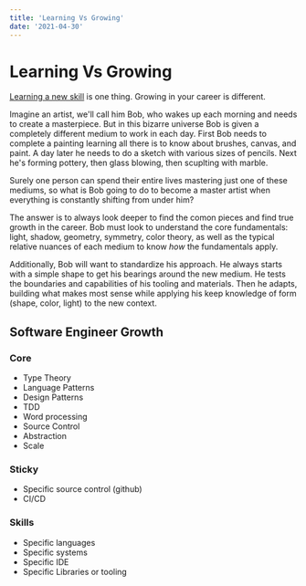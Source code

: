 ```yaml
---
title: 'Learning Vs Growing'
date: '2021-04-30'
---
```


# Learning Vs Growing

[Learning a new skill](/2021-04-29-optimal-learning) is one thing. Growing in your career is different.

Imagine an artist, we'll call him Bob, who wakes up each morning and needs to create a masterpiece. But in this bizarre universe Bob is given a completely different medium to work in each day. First Bob needs to complete a painting learning all there is to know about brushes, canvas, and paint. A day later he needs to do a sketch with various sizes of pencils. Next he's forming pottery, then glass blowing, then scuplting with marble.

Surely one person can spend their entire lives mastering just one of these mediums, so what is Bob going to do to become a master artist when everything is constantly shifting from under him?

The answer is to always look deeper to find the comon pieces and find true growth in the career. Bob must look to understand the core fundamentals: light, shadow, geometry, symmetry, color theory, as well as the typical relative nuances of each medium to know _how_ the fundamentals apply.

Additionally, Bob will want to standardize his approach. He always starts with a simple shape to get his bearings around the new medium. He tests the boundaries and capabilities of his tooling and materials. Then he adapts, building what makes most sense while applying his keep knowledge of form (shape, color, light) to the new context.

## Software Engineer Growth

### Core

* Type Theory
* Language Patterns
* Design Patterns
* TDD
* Word processing
* Source Control
* Abstraction
* Scale

### Sticky

* Specific source control (github)
* CI/CD

### Skills

* Specific languages
* Specific systems
* Specific IDE
* Specific Libraries or tooling
